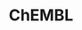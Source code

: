 ---
layout: default
bigquery: https://console.cloud.google.com/bigquery?p=patents-public-data&d=ebi_chembl&page=dataset
citation: '"The ChEMBL database in 2017." Anna Gaulton, Anne Hersey, Michał Nowotka,
  A Patrícia Bento, Jon Chambers, David Mendez, Prudence Mutowo, Francis Atkinson,
  Louisa J Bellis, Elena Cibrián-Uhalte, Mark Davies, Nathan Dedman, Anneli Karlsson,
  María Paula Magariños, John P Overington, George Papadatos, Ines Smit, Andrew R
  Leach Nucleic acids Research (2017) 45 (Database Issue), D945-D954'
contributors: European Bioinformatics Institute
cost: None
description: ChEMBL Data is a manually curated database of small molecules used in
  drug discovery, including information about existing patented drugs.
documentation: 'schema: https://www.ebi.ac.uk/chembl/db_schema


  '
last_edit: 04/07/2022, 04:01:07
location: https://console.cloud.google.com/marketplace/product/google_patents_public_datasets/chembl
maintained_by: EMBL-EBI, an outstation of European Molecular Biology Laboratory
related_publications: '

  ChEMBL: towards direct deposition of bioassay data.


  Mendez D, Gaulton A, Bento AP, Chambers J, De Veij M, Félix E, Magariños MP, Mosquera
  JF, Mutowo P, Nowotka M, Gordillo-Marañón M, Hunter F, Junco L, Mugumbate G, Rodriguez-Lopez
  M, Atkinson F, Bosc N, Radoux CJ, Segura-Cabrera A, Hersey A, Leach AR.


  — Nucleic Acids Res. 2019; 47(D1):D930-D940. doi: 10.1093/nar/gky1075

  '
schema_fields:
- action_type
- met_comment
- cx_logd
- log_id
- level3_description
- mutation
- cx_most_apka
- chembl_id
- variant_id
- cell_id
- warning_year
- target_desc
- metabolite_record_id
- cellosaurus_id
- l8
- ap_id
- dosage_form
- prediction_method
- usan_stem_id
- approval_date
- targcomp_id
- withdrawn_country
- abstract
- l2
- src_compound_id
- curation_comment
- std_act_id
- enzyme_name
- hbd
- l1
- target_type
- tax_id
- acd_logd
- definition
- binding_site_comment
- availability_type
- parameter_value
- level2
- lle
- chebi_par_id
- job_id
- parent_id
- record_id
- max_phase_for_ind
- mecref_id
- cell_description
- updated_on
- qed_weighted
- synonyms
- natural_product
- domain_description
- data_validity_comment
- published_units
- enzyme_tid
- compound_key
- num_ro5_violations
- alert_set_id
- pref_name
- tid
- topical
- l3
- irac_class_id
- prod_pat_id
- sequence_md5sum
- bao_format
- stem
- doc_type
- drug_record_id
- pubmed_id
- component_synonym
- parameter_type
- assay_tissue
- domain_name
- mol_hrac_id
- acd_most_bpka
- parenteral
- mechanism_of_action
- selectivity_comment
- standard_units
- met_id
- toid
- frac_code
- src_assay_id
- assay_tax_id
- patent_use_code
- patent_expire_date
- as_id
- db_version
- molecule_type
- confidence
- pathway_id
- mc_target_name
- num_lipinski_ro5_violations
- ass_cls_map_id
- source_domain_id
- usan_substem
- related_tid
- go_id
- direct_interaction
- assay_class_id
- formulation_id
- country
- relation
- annotation
- aspect
- short_name
- activity_id
- source
- cell_source_tissue
- psa
- hbd_lipinski
- assay_organism
- l7
- standard_relation
- trade_name
- ddd_comment
- homologue
- parent_type
- tissue_id
- disease_efficacy
- oc_id
- mol_frac_id
- molecular_mechanism
- upper_value
- db_source
- strength
- inorganic_flag
- oral
- acd_logp
- compd_id
- atc_code
- idx
- ro3_pass
- standard_inchi
- protein_class_synonym
- value
- num_alerts
- year
- heavy_atoms
- mc_target_type
- efo_id
- last_active
- accession
- dosed_ingredient
- parent_molregno
- withdrawn_reason
- protclasssyn_id
- level1
- class_level
- level4_description
- units
- level3
- helm_notation
- protein_class_id
- qudt_units
- patent_no
- activity_count
- therapeutic_flag
- cell_name
- issue
- tbl
- assay_source
- active_molregno
- major_class
- cx_most_bpka
- level2_description
- title
- protein_class_desc
- mc_organism
- curated_by
- label
- standard_value
- uberon_id
- smarts
- domain_type
- ad_type
- assay_cell_type
- target_mapping
- ref_id
- name
- warnref_id
- molfile
- bao_id
- potential_duplicate
- indref_id
- comments
- set_name
- assay_desc
- comp_class_id
- warning_description
- sequence
- drugind_id
- predbind_id
- mesh_id
- submission_date
- who_name
- published_relation
- subgroup
- component_type
- pchembl_value
- site_id
- site_name
- last_page
- updated_by
- clo_id
- src_id
- delist_flag
- standard_flag
- site_residues
- pathway_key
- previous_company
- published_type
- assay_test_type
- mw_monoisotopic
- organism
- parent_go_id
- molsyn_id
- priority
- usan_stem_definition
- normal_range_min
- withdrawn_class
- ingredient
- src_description
- research_stem
- cell_source_organism
- who_extra
- first_in_class
- status
- l6
- version
- smid
- patent_id
- ddd_id
- ddd_value
- indication_class
- full_molformula
- sitecomp_id
- warning_country
- l5
- assay_param_id
- cell_source_tax_id
- authors
- caloha_id
- journal
- level1_description
- comp_go_id
- route
- irac_code
- mesh_heading
- doi
- assay_category
- targrel_id
- drug_substance_flag
- result_flag
- standard_text_value
- cell_ontology_id
- molecular_species
- mol_irac_id
- hrac_class_id
- downgraded
- co_stem_id
- canonical_smiles
- nda_type
- actsm_id
- molregno
- sei
- start_position
- type
- bei
- mol_atc_id
- tid_fixed
- compound_name
- cpd_str_alert_id
- orig_description
- usan_stem
- alogp
- end_position
- publication_number
- assay_subcellular_fraction
- text_value
- class_type
- withdrawn_year
- active_ingredient
- level5
- ddd_units
- hba
- assay_type
- warning_type
- stem_class
- hrac_code
- product_id
- acd_most_apka
- ref_url
- domain_id
- max_phase
- polymer_flag
- drug_product_flag
- src_short_name
- res_stem_id
- entity_type
- met_conversion
- usan_year
- doc_id
- relationship_desc
- rgid
- alert_id
- cx_logp
- l4
- bto_id
- level4
- ref_type
- entity_id
- rtb
- warning_class
- biocomp_id
- warning_id
- bao_endpoint
- structure_type
- ridx
- applicant_full_name
- mec_id
- first_approval
- standard_upper_value
- alert_name
- aromatic_rings
- mc_target_accession
- assay_id
- relationship_type
- black_box_warning
- syn_type
- frac_class_id
- species_group_flag
- standard_inchi_key
- ddd_admr
- cl_lincs_id
- published_value
- metref_id
- mc_tax_id
- first_page
- efo_term
- compsyn_id
- isoform
- creation_date
- chirality
- innovator_company
- activity_comment
- le
- company
- standard_type
- full_mwt
- mechanism_comment
- stat
- hba_lipinski
- component_id
- path
- withdrawn_flag
- cidx
- normal_range_max
- volume
- substrate_record_id
- aidx
- assay_strain
- relationship
- description
- uo_units
- prodrug
- confidence_score
- mw_freebase
shortname: chembl
tags:
- biotechnology
- health
- chemical
- bioinformatics
- medical
terms_of_use: CC BY-SA 3.0
title: ChEMBL
uuid: e232a192-965c-4ec9-904c-155b6dfe56c5
---